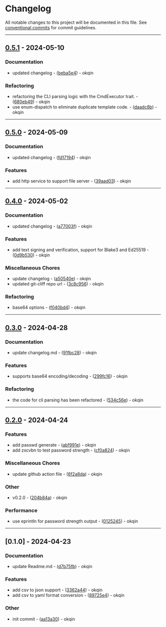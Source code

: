 # Changelog

All notable changes to this project will be documented in this file. See [conventional commits](https://www.conventionalcommits.org/) for commit guidelines.

---
## [0.5.1](https://github.com/okqin/rcli/compare/v0.5.0..v0.5.1) - 2024-05-10

### Documentation

- updated changelog - ([beba5e4](https://github.com/okqin/rcli/commit/beba5e440a68b2585c4ba6ab0c22857173570731)) - okqin

### Refactoring

- refactoring the CLI parsing logic with the CmdExecutor trait. - ([680eb49](https://github.com/okqin/rcli/commit/680eb4976758824eff88c16267a302c368f4ee6c)) - okqin
- use enum-dispatch to eliminate duplicate template code. - ([daadc8b](https://github.com/okqin/rcli/commit/daadc8b7bfb88047163a39a14bbb7d7fa27fb446)) - okqin

---
## [0.5.0](https://github.com/okqin/rcli/compare/v0.4.0..v0.5.0) - 2024-05-09

### Documentation

- updated changelog - ([fd17194](https://github.com/okqin/rcli/commit/fd17194b1827794a879898fc0c3d8ccf4d3de8de)) - okqin

### Features

- add http service to support file server - ([39aad03](https://github.com/okqin/rcli/commit/39aad0300d80c9b0b4fb3afa28c5f4551187e8d3)) - okqin

---
## [0.4.0](https://github.com/okqin/rcli/compare/v0.3.0..v0.4.0) - 2024-05-02

### Documentation

- updated changelog - ([a77003f](https://github.com/okqin/rcli/commit/a77003f38b6cdfe811a8a33df4504a91c52f1edd)) - okqin

### Features

- add text signing and verification, support for Blake3 and Ed25519 - ([0d9b530](https://github.com/okqin/rcli/commit/0d9b5307dc6616586f0c20d9bdd1c67967bf6006)) - okqin

### Miscellaneous Chores

- update changelog - ([a50540e](https://github.com/okqin/rcli/commit/a50540e3363ec67a0413e7ff8e8d38b149554067)) - okqin
- updated git-cliff repo url - ([3c8c956](https://github.com/okqin/rcli/commit/3c8c956ff6d20ec774a74c7f62e70fcf23c1b0e2)) - okqin

### Refactoring

- base64 options - ([f040bd4](https://github.com/okqin/rcli/commit/f040bd452ba9bba94d4aaeda99f86267e5abebf6)) - okqin

---
## [0.3.0](https://github.com/okqin/rcli/compare/v0.2.0..v0.3.0) - 2024-04-28

### Documentation

- update changelog.md - ([91fbc28](https://github.com/okqin/rcli/commit/91fbc28f8f2cccb79427a5ebf376a2281cbb1732)) - okqin

### Features

- supports base64 encoding/decoding - ([299fc16](https://github.com/okqin/rcli/commit/299fc169b8a94a46a3bb57e029560a88e7db9bed)) - okqin

### Refactoring

- the code for cli parsing has been refactored - ([534c56e](https://github.com/okqin/rcli/commit/534c56eb238fb2e8ee95f23907366f7152439113)) - okqin

---
## [0.2.0](https://github.com/okqin/rcli/compare/v0.1.0..v0.2.0) - 2024-04-24

### Features

- add passwd generate - ([abf991e](https://github.com/okqin/rcli/commit/abf991eda900adc698c5a02c018c9855e494b9be)) - okqin
- add zxcvbn to test password strength - ([cf0a824](https://github.com/okqin/rcli/commit/cf0a8249ff4d05607d85d9ad8da366185333af06)) - okqin

### Miscellaneous Chores

- update github action file - ([6f2a8da](https://github.com/okqin/rcli/commit/6f2a8da1c8b36b1ab6703cb45453d3ba0c1760f5)) - okqin

### Other

- v0.2.0 - ([204b84a](https://github.com/okqin/rcli/commit/204b84a44084e9142f04e8288790a5165971aae4)) - okqin

### Performance

- use eprintln for password strength output - ([0125245](https://github.com/okqin/rcli/commit/0125245ac46a2f2565c4156c748a0eb2e326ebf2)) - okqin

---
## [0.1.0] - 2024-04-23

### Documentation

- update Readme.md - ([d7b75fb](https://github.com/okqin/rcli/commit/d7b75fb4a0d7b909f2c57fba6a47f0f4a5f3ec2b)) - okqin

### Features

- add csv to json support - ([3362a44](https://github.com/okqin/rcli/commit/3362a44a060ac692f65584af622b2f8b15172bf7)) - okqin
- add csv to yaml format conversion - ([89725e4](https://github.com/okqin/rcli/commit/89725e4abf44b5a7762356f9ff1d76ec6c61ad57)) - okqin

### Other

- init commit - ([aa13a30](https://github.com/okqin/rcli/commit/aa13a305fe500bab2cb8658f1e2b8ed74719fca8)) - okqin

<!-- generated by git-cliff -->
